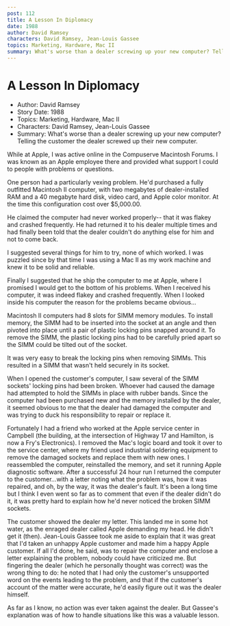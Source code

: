 ```yaml
---
post: 112
title: A Lesson In Diplomacy
date: 1988
author: David Ramsey
characters: David Ramsey, Jean-Louis Gassee
topics: Marketing, Hardware, Mac II
summary: What's worse than a dealer screwing up your new computer? Telling the customer the dealer screwed up their new computer.
---
```


# A Lesson In Diplomacy
* Author: David Ramsey
* Story Date: 1988
* Topics: Marketing, Hardware, Mac II
* Characters: David Ramsey, Jean-Louis Gassee
* Summary: What's worse than a dealer screwing up your new computer? Telling the customer the dealer screwed up their new computer.

While at Apple, I was active online in the Compuserve Macintosh Forums. I was known as an Apple employee there and provided what support I could to people with problems or questions.

One person had a particularly vexing problem. He'd purchased a fully outfitted Macintosh II computer, with two megabytes of dealer-installed RAM and a 40 megabyte hard disk, video card, and Apple color monitor. At the time this configuration cost over $5,000.00.

He claimed the computer had never worked properly-- that it was flakey and crashed frequently. He had returned it to his dealer multiple times and had finally been told that the dealer couldn't do anything else for him and not to come back.

I suggested several things for him to try, none of which worked. I was puzzled since by that time I was using a Mac II as my work machine and knew it to be solid and reliable.

Finally I suggested that he ship the computer to me at Apple, where I promised I would get to the bottom of his problems. When I received his computer, it was indeed flakey and crashed frequently. When I looked inside his computer the reason for the problems became obvious...

Macintosh II computers had 8 slots for SIMM memory modules. To install memory, the SIMM had to be inserted into the socket at an angle and then pivoted into place until a pair of plastic locking pins snapped around it. To remove the SIMM, the plastic locking pins had to be carefully pried apart so the SIMM could be tilted out of the socket.

It was very easy to break the locking pins when removing SIMMs. This resulted in a SIMM that wasn't held securely in its socket.

When I opened the customer's computer, I saw several of the SIMM sockets' locking pins had been broken. Whoever had caused the damage had attempted to hold the SIMMs in place with rubber bands. Since the computer had been purchased new and the memory installed by the dealer, it seemed obvious to me that the dealer had damaged the computer and was trying to duck his responsibility to repair or replace it.

Fortunately I had a friend who worked at the Apple service center in Campbell (the building, at the intersection of Highway 17 and Hamilton, is now a Fry's Electronics). I removed the Mac's logic board and took it over to the service center, where my friend used industrial soldering equipment to remove the damaged sockets and replace them with new ones. I reassembled the computer, reinstalled the memory, and set it running Apple diagnostic software. After a successful 24 hour run I returned the computer to the customer...with a letter noting what the problem was, how it was repaired, and oh, by the way, it was the dealer's fault. It's been a long time but I think I even went so far as to comment that even if the dealer didn't do it, it was pretty hard to explain how he'd never noticed the broken SIMM sockets.

The customer showed the dealer my letter. This landed me in some hot water, as the enraged dealer called Apple demanding my head. He didn't get it (then). Jean-Louis Gassee took me aside to explain that it was great that I'd taken an unhappy Apple customer and made him a happy Apple customer. If all I'd done, he said, was to repair the computer and enclose a letter explaining the problem, nobody could have criticized me. But fingering the dealer (which he personally thought was correct) was the wrong thing to do: he noted that I had only the customer's unsupported word on the events leading to the problem, and that if the customer's account of the matter were accurate, he'd easily figure out it was the dealer himself.

As far as I know, no action was ever taken against the dealer. But Gassee's explanation was of how to handle situations like this was a valuable lesson.